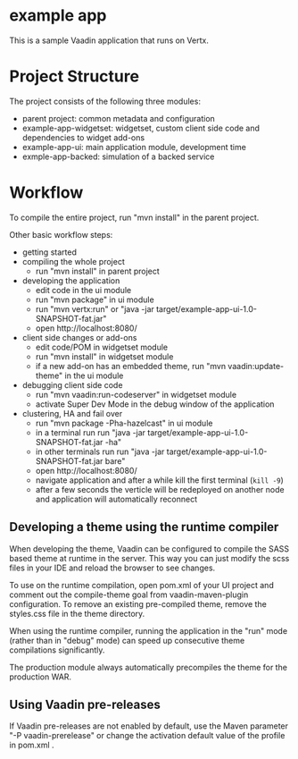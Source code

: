 example app
==============

This is a sample Vaadin application that runs on Vertx.


Project Structure
=================

The project consists of the following three modules:

- parent project: common metadata and configuration
- example-app-widgetset: widgetset, custom client side code and dependencies to widget add-ons
- example-app-ui: main application module, development time
- exmple-app-backed: simulation of a backed service

Workflow
========

To compile the entire project, run "mvn install" in the parent project.

Other basic workflow steps:

- getting started
- compiling the whole project
  - run "mvn install" in parent project
- developing the application
  - edit code in the ui module
  - run "mvn package" in ui module
  - run "mvn vertx:run" or "java -jar target/example-app-ui-1.0-SNAPSHOT-fat.jar"
  - open http://localhost:8080/
- client side changes or add-ons
  - edit code/POM in widgetset module
  - run "mvn install" in widgetset module
  - if a new add-on has an embedded theme, run "mvn vaadin:update-theme" in the ui module
- debugging client side code
  - run "mvn vaadin:run-codeserver" in widgetset module
  - activate Super Dev Mode in the debug window of the application
- clustering, HA and fail over
  - run "mvn package -Pha-hazelcast" in ui module
  - in a terminal run run "java -jar target/example-app-ui-1.0-SNAPSHOT-fat.jar -ha"
  - in other terminals run run "java -jar target/example-app-ui-1.0-SNAPSHOT-fat.jar bare"
  - open http://localhost:8080/
  - navigate application and after a while kill the first terminal (`kill -9`)
  - after a few seconds the verticle will be redeployed on another node and application will automatically reconnect   

Developing a theme using the runtime compiler
-------------------------

When developing the theme, Vaadin can be configured to compile the SASS based
theme at runtime in the server. This way you can just modify the scss files in
your IDE and reload the browser to see changes.

To use on the runtime compilation, open pom.xml of your UI project and comment 
out the compile-theme goal from vaadin-maven-plugin configuration. To remove 
an existing pre-compiled theme, remove the styles.css file in the theme directory.

When using the runtime compiler, running the application in the "run" mode 
(rather than in "debug" mode) can speed up consecutive theme compilations
significantly.

The production module always automatically precompiles the theme for the production WAR.

Using Vaadin pre-releases
-------------------------

If Vaadin pre-releases are not enabled by default, use the Maven parameter
"-P vaadin-prerelease" or change the activation default value of the profile in pom.xml .
